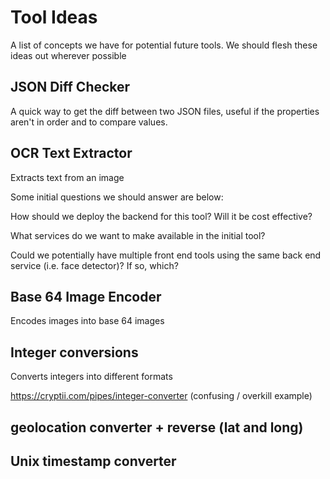 # Tool Ideas

A list of concepts we have for potential future tools. We should flesh these ideas out wherever possible

## JSON Diff Checker

A quick way to get the diff between two JSON files, useful if the properties aren't in order and to compare values.

## OCR Text Extractor
Extracts text from an image

Some initial questions we should answer are below:

How should we deploy the backend for this tool? Will it be cost effective?

What services do we want to make available in the initial tool?

Could we potentially have multiple front end tools using the same back end service (i.e. face detector)? If so, which?

## Base 64 Image Encoder
Encodes images into base 64 images

## Integer conversions
Converts integers into different formats

https://cryptii.com/pipes/integer-converter (confusing / overkill example)

## geolocation converter + reverse (lat and long)

## Unix timestamp converter
